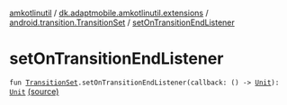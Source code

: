[amkotlinutil](../../index.md) / [dk.adaptmobile.amkotlinutil.extensions](../index.md) / [android.transition.TransitionSet](index.md) / [setOnTransitionEndListener](./set-on-transition-end-listener.md)

# setOnTransitionEndListener

`fun `[`TransitionSet`](https://developer.android.com/reference/android/transition/TransitionSet.html)`.setOnTransitionEndListener(callback: () -> `[`Unit`](https://kotlinlang.org/api/latest/jvm/stdlib/kotlin/-unit/index.html)`): `[`Unit`](https://kotlinlang.org/api/latest/jvm/stdlib/kotlin/-unit/index.html) [(source)](https://github.com/adaptmobile-organization/amkotlinutil/tree/master/amkotlinutil/src/main/java/dk/adaptmobile/amkotlinutil/extensions/TransitionExtensions.kt#L13)